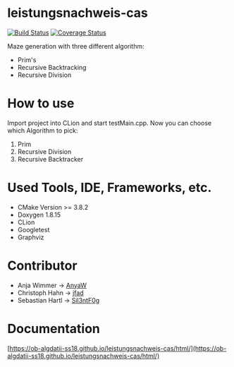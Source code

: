 # leistungsnachweis-cas
[![Build Status](https://travis-ci.org/ob-algdatii-ss18/leistungsnachweis-cas.svg?branch=master)](https://travis-ci.org/ob-algdatii-ss18/leistungsnachweis-cas)
[![Coverage Status](https://coveralls.io/repos/github/ob-algdatii-ss18/leistungsnachweis-cas/badge.svg?branch=master)](https://coveralls.io/github/ob-algdatii-ss18/leistungsnachweis-cas?branch=master)

Maze generation with three different algorithm:
  - Prim's
  - Recursive Backtracking
  - Recursive Division

# How to use

Import project into CLion and start testMain.cpp.
Now you can choose which Algorithm to pick:

  1. Prim
  2. Recursive Division
  3. Recursive Backtracker
  
# Used Tools, IDE, Frameworks, etc.

 - CMake Version >= 3.8.2
 - Doxygen 1.8.15
 - CLion
 - Googletest
 - Graphviz
 
# Contributor
 - Anja Wimmer -> [AnyaW](https://github.com/AnyaW)
 - Christoph Hahn -> [jfad](https://github.com/jfad)
 - Sebastian Hartl -> [Sil3ntF0g](https://github.com/Sil3ntF0g)

# Documentation
[https://ob-algdatii-ss18.github.io/leistungsnachweis-cas/html/](https://ob-algdatii-ss18.github.io/leistungsnachweis-cas/html/)
